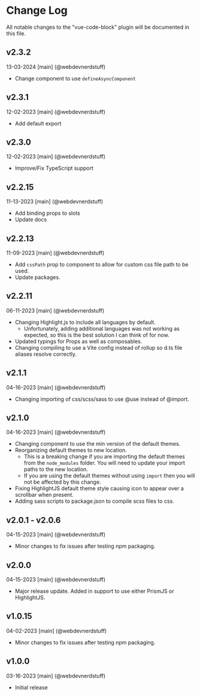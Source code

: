 # Change Log
All notable changes to the "vue-code-block" plugin will be documented in this file.

## v2.3.2
13-03-2024
[main] (@webdevnerdstuff)
* Change component to use `defineAsyncComponent`

## v2.3.1
12-02-2023
[main] (@webdevnerdstuff)
* Add default export

## v2.3.0
12-02-2023
[main] (@webdevnerdstuff)
* Improve/Fix TypeScript support

## v2.2.15
11-13-2023
[main] (@webdevnerdstuff)
* Add binding props to slots
* Update docs

## v2.2.13
11-09-2023
[main] (@webdevnerdstuff)
* Add `cssPath` prop to component to allow for custom css file path to be used.
* Update packages.

## v2.2.11
06-11-2023
[main] (@webdevnerdstuff)
* Changing Highlight.js to include all languages by default.
  * Unfortunately, adding additional languages was not working as expected, so this is the best solution I can think of for now.
* Updated typings for Props as well as composables.
* Changing compiling to use a Vite config instead of rollup so d.ts file aliases resolve correctly.

## v2.1.1
04-16-2023
[main] (@webdevnerdstuff)
* Changing importing of css/scss/sass to use @use instead of @import.

## v2.1.0
04-16-2023
[main] (@webdevnerdstuff)
* Changing component to use the min version of the default themes.
* Reorganizing default themes to new location.
  * This is a breaking change if you are importing the default themes from the `node_modules` folder. You will need to update your import paths to the new location.
  * If you are using the default themes without using `import` then you will not be affected by this change.
* Fixing HighlightJS default theme style causing icon to appear over a scrollbar when present.
* Adding sass scripts to package.json to compile scss files to css.

## v2.0.1 - v2.0.6
04-15-2023
[main] (@webdevnerdstuff)
* Minor changes to fix issues after testing npm packaging.

## v2.0.0
04-15-2023
[main] (@webdevnerdstuff)
* Major release update. Added in support to use either PrismJS or HighlightJS.

## v1.0.15
04-02-2023
[main] (@webdevnerdstuff)
* Minor changes to fix issues after testing npm packaging.

## v1.0.0
03-16-2023
[main] (@webdevnerdstuff)
* Initial release
